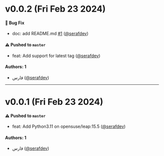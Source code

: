 # v0.0.2 (Fri Feb 23 2024)

#### 🐛 Bug Fix

- doc: add README.md [#1](https://github.com/seraftech/python-311-opensuse/pull/1) ([@serafdev](https://github.com/serafdev))

#### ⚠️ Pushed to `master`

- feat: Add support for latest tag ([@serafdev](https://github.com/serafdev))

#### Authors: 1

- فارس ([@serafdev](https://github.com/serafdev))

---

# v0.0.1 (Fri Feb 23 2024)

#### ⚠️ Pushed to `master`

- feat: Add Python3.11 on opensuse/leap:15.5 ([@serafdev](https://github.com/serafdev))

#### Authors: 1

- فارس ([@serafdev](https://github.com/serafdev))
